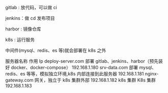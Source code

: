 gitlab : 放代码，可以做 ci

jenkins：做 cd 发布项目

harbor : 镜像仓库

k8s : 运行服务

中间件(mysql、redis、es 等)就会部署在 k8s 之外

服务器名称 作用 Ip
deploy-server.com 部署 gitlab、jenkins、harbor（预先装好 docker、docker-compose） 192.168.1.180
srv-data.com 部署 mysql、redis、es 等等，模拟独立环境,k8s 内部连接到此服务器 192.168.1.181
nginx-gateway.com 网关，独立于 k8s 集群外部 192.168.1.182
k8s 集群 K8s 集群 192.168.1.183
